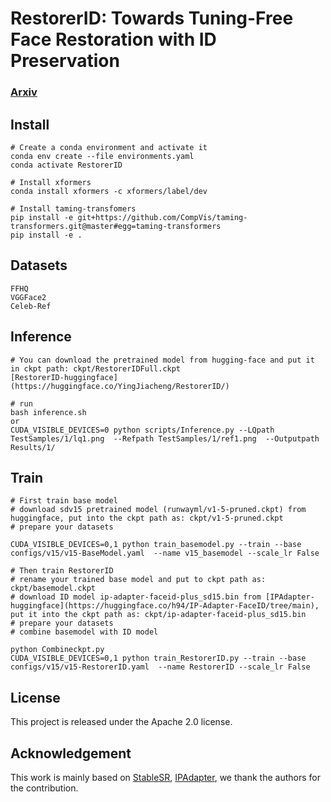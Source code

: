 # RestorerID: Towards Tuning-Free Face Restoration with ID Preservation

### [Arxiv](https://arxiv.org/pdf/2411.14125)

## Install
```
# Create a conda environment and activate it
conda env create --file environments.yaml
conda activate RestorerID

# Install xformers
conda install xformers -c xformers/label/dev

# Install taming-transfomers
pip install -e git+https://github.com/CompVis/taming-transformers.git@master#egg=taming-transformers
pip install -e .
```

## Datasets
```
FFHQ
VGGFace2
Celeb-Ref
```


## Inference
```
# You can download the pretrained model from hugging-face and put it in ckpt path: ckpt/RestorerIDFull.ckpt
[RestorerID-huggingface](https://huggingface.co/YingJiacheng/RestorerID/)

# run
bash inference.sh
or
CUDA_VISIBLE_DEVICES=0 python scripts/Inference.py --LQpath TestSamples/1/lq1.png  --Refpath TestSamples/1/ref1.png  --Outputpath Results/1/
```

## Train 
```
# First train base model
# download sdv15 pretrained model (runwayml/v1-5-pruned.ckpt) from huggingface, put into the ckpt path as: ckpt/v1-5-pruned.ckpt
# prepare your datasets

CUDA_VISIBLE_DEVICES=0,1 python train_basemodel.py --train --base configs/v15/v15-BaseModel.yaml  --name v15_basemodel --scale_lr False

# Then train RestorerID
# rename your trained base model and put to ckpt path as: ckpt/basemodel.ckpt
# download ID model ip-adapter-faceid-plus_sd15.bin from [IPAdapter-huggingface](https://huggingface.co/h94/IP-Adapter-FaceID/tree/main), put it into the ckpt path as: ckpt/ip-adapter-faceid-plus_sd15.bin
# prepare your datasets
# combine basemodel with ID model

python Combineckpt.py
CUDA_VISIBLE_DEVICES=0,1 python train_RestorerID.py --train --base configs/v15/v15-RestorerID.yaml  --name RestorerID --scale_lr False
```

## License
This project is released under the Apache 2.0 license.


## Acknowledgement
This work is mainly based on [StableSR](https://github.com/IceClear/StableSR), [IPAdapter](https://github.com/tencent-ailab/IP-Adapter), we thank the authors for the contribution.

